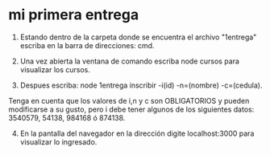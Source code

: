 # mi primera entrega

1. Estando dentro de la carpeta donde se encuentra el archivo "1entrega" escriba en la barra de direcciones: cmd.

2. Una vez abierta la ventana de comando escriba node cursos para visualizar los cursos.

3. Despues escriba: node 1entrega inscribir -i(id) -n=(nombre) -c=(cedula).

Tenga en cuenta que los valores de i,n y c son OBLIGATORIOS y pueden modificarse a su gusto, pero i debe tener algunos de los siguientes datos: 3540579, 54138, 984168 ó 874138.

4. En la pantalla del navegador en la dirección digite localhost:3000 para visualizar lo ingresado.
